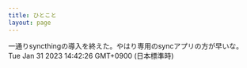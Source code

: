 ```yaml
---
title: ひとこと
layout: page
---
```

<div class="box" dt="1675143746019">
  一通りsyncthingの導入を終えた。やはり専用のsyncアプリの方が早いな。
  <div class="content is-small">Tue Jan 31 2023 14:42:26 GMT+0900 (日本標準時)</div>
</div>